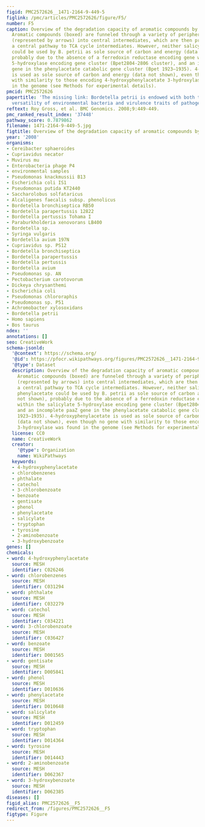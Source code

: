 ```yaml
---
figid: PMC2572626__1471-2164-9-449-5
figlink: /pmc/articles/PMC2572626/figure/F5/
number: F5
caption: Overview of the degradation capacity of aromatic compounds by B. petrii.
  Aromatic compounds (boxed) are funneled through a variety of peripheral reactions
  (represented by arrows) into central intermediates, which are then processed by
  a central pathway to TCA cycle intermediates. However, neither salicylate nor phenylacetate
  could be used by B. petrii as sole source of carbon and energy (data not shown),
  probably due to the absence of a ferredoxin reductase encoding gene within the salicylate
  5-hydroxylase encoding gene cluster (Bpet2804-2806 cluster), and an incomplete paaZ
  gene in the phenylacetate catabolic gene cluster (Bpet 1923–1935). 4-hydroxyphenylacetate
  is used as sole source of carbon and energy (data not shown), even though no gene
  with similarity to those encoding 4-hydroxyphenylacetate 3-hydroxylase was found
  in the genome (see Methods for experimental details).
pmcid: PMC2572626
papertitle: 'The missing link: Bordetella petrii is endowed with both the metabolic
  versatility of environmental bacteria and virulence traits of pathogenic Bordetellae.'
reftext: Roy Gross, et al. BMC Genomics. 2008;9:449-449.
pmc_ranked_result_index: '37448'
pathway_score: 0.7879862
filename: 1471-2164-9-449-5.jpg
figtitle: Overview of the degradation capacity of aromatic compounds by B
year: '2008'
organisms:
- Cereibacter sphaeroides
- Cupriavidus necator
- Muvirus mu
- Enterobacteria phage P4
- environmental samples
- Pseudomonas knackmussii B13
- Escherichia coli IS1
- Pseudomonas putida KT2440
- Saccharolobus solfataricus
- Alcaligenes faecalis subsp. phenolicus
- Bordetella bronchiseptica RB50
- Bordetella parapertussis 12822
- Bordetella pertussis Tohama I
- Paraburkholderia xenovorans LB400
- Bordetella sp.
- Syringa vulgaris
- Bordetella avium 197N
- Cupriavidus sp. PS12
- Bordetella bronchiseptica
- Bordetella parapertussis
- Bordetella pertussis
- Bordetella avium
- Pseudomonas sp. AN
- Pectobacterium carotovorum
- Dickeya chrysanthemi
- Escherichia coli
- Pseudomonas chlororaphis
- Pseudomonas sp. P51
- Achromobacter xylosoxidans
- Bordetella petrii
- Homo sapiens
- Bos taurus
ndex: ''
annotations: []
seo: CreativeWork
schema-jsonld:
  '@context': https://schema.org/
  '@id': https://pfocr.wikipathways.org/figures/PMC2572626__1471-2164-9-449-5.html
  '@type': Dataset
  description: Overview of the degradation capacity of aromatic compounds by B. petrii.
    Aromatic compounds (boxed) are funneled through a variety of peripheral reactions
    (represented by arrows) into central intermediates, which are then processed by
    a central pathway to TCA cycle intermediates. However, neither salicylate nor
    phenylacetate could be used by B. petrii as sole source of carbon and energy (data
    not shown), probably due to the absence of a ferredoxin reductase encoding gene
    within the salicylate 5-hydroxylase encoding gene cluster (Bpet2804-2806 cluster),
    and an incomplete paaZ gene in the phenylacetate catabolic gene cluster (Bpet
    1923–1935). 4-hydroxyphenylacetate is used as sole source of carbon and energy
    (data not shown), even though no gene with similarity to those encoding 4-hydroxyphenylacetate
    3-hydroxylase was found in the genome (see Methods for experimental details).
  license: CC0
  name: CreativeWork
  creator:
    '@type': Organization
    name: WikiPathways
  keywords:
  - 4-hydroxyphenylacetate
  - chlorobenzenes
  - phthalate
  - catechol
  - 3-chlorobenzoate
  - benzoate
  - gentisate
  - phenol
  - phenylacetate
  - salicylate
  - tryptophan
  - tyrosine
  - 2-aminobenzoate
  - 3-hydroxybenzoate
genes: []
chemicals:
- word: 4-hydroxyphenylacetate
  source: MESH
  identifier: C026246
- word: chlorobenzenes
  source: MESH
  identifier: C031294
- word: phthalate
  source: MESH
  identifier: C032279
- word: catechol
  source: MESH
  identifier: C034221
- word: 3-chlorobenzoate
  source: MESH
  identifier: C036427
- word: benzoate
  source: MESH
  identifier: D001565
- word: gentisate
  source: MESH
  identifier: D005841
- word: phenol
  source: MESH
  identifier: D010636
- word: phenylacetate
  source: MESH
  identifier: D010648
- word: salicylate
  source: MESH
  identifier: D012459
- word: tryptophan
  source: MESH
  identifier: D014364
- word: tyrosine
  source: MESH
  identifier: D014443
- word: 2-aminobenzoate
  source: MESH
  identifier: D062367
- word: 3-hydroxybenzoate
  source: MESH
  identifier: D062385
diseases: []
figid_alias: PMC2572626__F5
redirect_from: /figures/PMC2572626__F5
figtype: Figure
---
```

